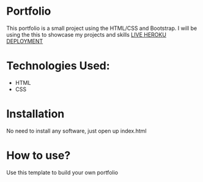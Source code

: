 # Portfolio
This portfolio is a small project using the HTML/CSS and Bootstrap. I will be using the this to showcase my projects and skills [LIVE HEROKU DEPLOYMENT](https://portfolio-ricks.herokuapp.com/)

# Technologies Used:
* HTML
* CSS
# Installation
 No need to install any software, just open up index.html
# How to use?
Use this template to build your own portfolio
